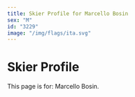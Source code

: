 ```yaml
---
title: Skier Profile for Marcello Bosin
sex: "M"
id: "3229"
image: "/img/flags/ita.svg" 
---
```


# Skier Profile

This page is for: Marcello Bosin.
    